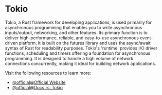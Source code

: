 # Tokio

Tokio, a Rust framework for developing applications, is used primarily for asynchronous programming that enables you to write asynchronous inputs/output, networking, and other features. Its primary function is to deliver high-performance, reliable, and easy-to-use asynchronous event-driven platform. It is built on the futures library and uses the async/await syntax of Rust for readability purposes. Tokio's 'runtime' provides I/O driver functions, scheduling and timers offering a foundation for asynchronous programming. It is designed to handle a high volume of network connections concurrently, making it ideal for building network applications.

Visit the following resources to learn more:

- [@official@Official Website](https://tokio.rs/)
- [@official@Docs.rs: Tokio](https://docs.rs/tokio/latest/tokio/)
